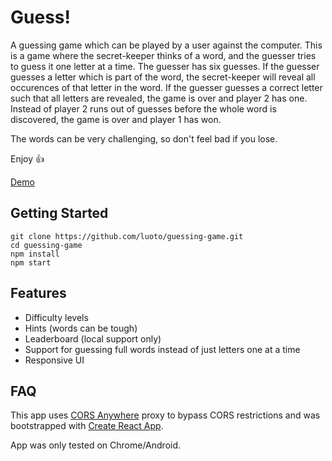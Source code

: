 # Guess!

A guessing game which can be played by a user against the computer. This is a game where the secret-keeper thinks of a word, and the guesser tries to guess it one letter at a time. The guesser has six guesses. If the guesser guesses a letter which is part of the word, the secret-keeper will reveal all occurences of that letter in the word. If the guesser guesses a correct letter such that all letters are revealed, the game is over and player 2 has one. Instead of player 2 runs out of guesses before the whole word is discovered, the game is over and player 1 has won.

The words can be very challenging, so don't feel bad if you lose.

Enjoy 👍

[Demo](http://luoto.github.io/guessing-game)

## Getting Started

```
git clone https://github.com/luoto/guessing-game.git
cd guessing-game
npm install
npm start
```

## Features

- Difficulty levels
- Hints (words can be tough)
- Leaderboard (local support only)
- Support for guessing full words instead of just letters one at a time
- Responsive UI

## FAQ

This app uses [CORS Anywhere](https://github.com/meetDeveloper/googleDictionaryAPI) proxy to bypass CORS restrictions and was bootstrapped with [Create React App](https://github.com/facebook/create-react-app).

App was only tested on Chrome/Android.
